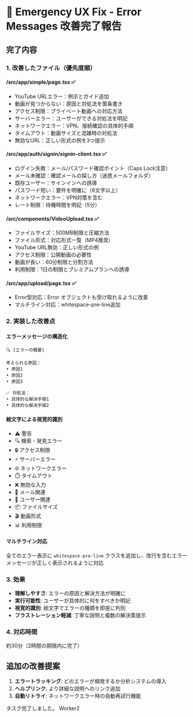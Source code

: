 # 🚨 Emergency UX Fix - Error Messages 改善完了報告

## 完了内容

### 1. 改善したファイル（優先度順）

#### /src/app/simple/page.tsx ✅
- YouTube URLエラー：例示とガイド追加
- 動画が見つからない：原因と対処法を箇条書き
- アクセス制限：プライベート動画への対応方法
- サーバーエラー：ユーザーができる対処法を明記
- ネットワークエラー：VPN、接続確認の具体的手順
- タイムアウト：動画サイズと混雑時の対処法
- 無効なURL：正しい形式の例を3つ提示

#### /src/app/auth/signin/signin-client.tsx ✅
- ログイン失敗：メール/パスワード確認ポイント（Caps Lock注意）
- メール未確認：確認メールの探し方（迷惑メールフォルダ）
- 既存ユーザー：サインインへの誘導
- パスワード短い：要件を明確に（6文字以上）
- ネットワークエラー：VPN対策を含む
- レート制限：待機時間を明記（5分）

#### /src/components/VideoUpload.tsx ✅
- ファイルサイズ：500MB制限と圧縮方法
- ファイル形式：対応形式一覧（MP4推奨）
- YouTube URL無効：正しい形式の例
- アクセス制限：公開動画の必要性
- 動画が長い：60分制限と分割方法
- 利用制限：1日の制限とプレミアムプランへの誘導

#### /src/app/upload/page.tsx ✅
- Error型対応：Error オブジェクトも受け取れるように改善
- マルチライン対応：whitespace-pre-line追加

### 2. 実装した改善点

#### エラーメッセージの構造化
```
🔍 [エラーの概要]

考えられる原因：
• 原因1
• 原因2
• 原因3

✅ 対処法：
• 具体的な解決手順1
• 具体的な解決手順2
```

#### 絵文字による視覚的識別
- ⚠️ 警告
- 🔍 検索・発見エラー
- 🔒 アクセス制限
- ⚡ サーバーエラー
- 🌐 ネットワークエラー
- ⏱️ タイムアウト
- ❌ 無効な入力
- 📧 メール関連
- 👤 ユーザー関連
- 📦 ファイルサイズ
- 🎬 動画形式
- 📊 利用制限

#### マルチライン対応
全てのエラー表示に `whitespace-pre-line` クラスを追加し、改行を含むエラーメッセージが正しく表示されるように対応

### 3. 効果

- **理解しやすさ**: エラーの原因と解決方法が明確に
- **実行可能性**: ユーザーが具体的に何をすべきか明記
- **視覚的識別**: 絵文字でエラーの種類を即座に判別
- **フラストレーション軽減**: 丁寧な説明と複数の解決策提示

### 4. 対応時間
約30分（2時間の期限内に完了）

## 追加の改善提案

1. **エラートラッキング**: どのエラーが頻発するか分析システムの導入
2. **ヘルプリンク**: より詳細な説明へのリンク追加
3. **自動リトライ**: ネットワークエラー時の自動再試行機能

タスク完了しました。
Worker2